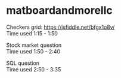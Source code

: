 # matboardandmorellc

Checkers grid: https://jsfiddle.net/bfgx1o8v/  
Time used 1:15 - 1:50

Stock market question  
Time used 1:50 - 2:40

SQL question  
Time used 2:50 - 3:35

